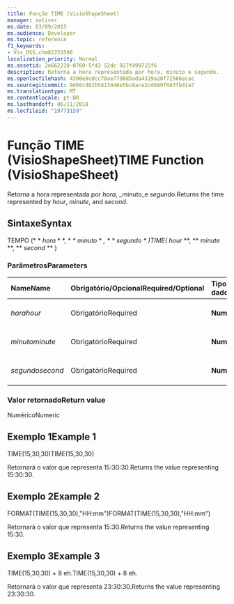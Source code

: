 ```yaml
---
title: Função TIME (VisioShapeSheet)
manager: soliver
ms.date: 03/09/2015
ms.audience: Developer
ms.topic: reference
f1_keywords:
- Vis_DSS.chm82251506
localization_priority: Normal
ms.assetid: 2e662230-0760-5f43-52dc-927f499715f6
description: Retorna a hora representada por hora, minuto e segundo.
ms.openlocfilehash: 4390e0cdccf0ae7798d5ada4329a28f72566ecac
ms.sourcegitcommit: 9d60cd82b5413446e5bc8ace2cd689f683fb41a7
ms.translationtype: MT
ms.contentlocale: pt-BR
ms.lasthandoff: 06/11/2018
ms.locfileid: "19773159"
---
```

# <a name="time-function-visioshapesheet"></a><span data-ttu-id="33074-103">Função TIME (VisioShapeSheet)</span><span class="sxs-lookup"><span data-stu-id="33074-103">TIME Function (VisioShapeSheet)</span></span>

<span data-ttu-id="33074-104">Retorna a hora representada por _hora_, _minuto_e _segundo_.</span><span class="sxs-lookup"><span data-stu-id="33074-104">Returns the time represented by  _hour_,  _minute_, and  _second_.</span></span>
  
## <a name="syntax"></a><span data-ttu-id="33074-105">Sintaxe</span><span class="sxs-lookup"><span data-stu-id="33074-105">Syntax</span></span>

<span data-ttu-id="33074-106">TEMPO (* * *hora* * *, * * *minuto* * *, * * *segundo* * *)</span><span class="sxs-lookup"><span data-stu-id="33074-106">TIME(** *hour* **, ** *minute* **, ** *second* ** )</span></span> 
  
### <a name="parameters"></a><span data-ttu-id="33074-107">Parâmetros</span><span class="sxs-lookup"><span data-stu-id="33074-107">Parameters</span></span>

|<span data-ttu-id="33074-108">**Name**</span><span class="sxs-lookup"><span data-stu-id="33074-108">**Name**</span></span>|<span data-ttu-id="33074-109">**Obrigatório/Opcional**</span><span class="sxs-lookup"><span data-stu-id="33074-109">**Required/Optional**</span></span>|<span data-ttu-id="33074-110">**Tipo de dados**</span><span class="sxs-lookup"><span data-stu-id="33074-110">**Data Type**</span></span>|<span data-ttu-id="33074-111">**Descrição**</span><span class="sxs-lookup"><span data-stu-id="33074-111">**Description**</span></span>|
|:-----|:-----|:-----|:-----|
| <span data-ttu-id="33074-112">_hora_</span><span class="sxs-lookup"><span data-stu-id="33074-112">_hour_</span></span> <br/> |<span data-ttu-id="33074-113">Obrigatório</span><span class="sxs-lookup"><span data-stu-id="33074-113">Required</span></span>  <br/> |<span data-ttu-id="33074-114">**Numérico**</span><span class="sxs-lookup"><span data-stu-id="33074-114">**Numeric**</span></span> <br/> |<span data-ttu-id="33074-115">O componente de hora.</span><span class="sxs-lookup"><span data-stu-id="33074-115">The hour component.</span></span>  <br/> |
| <span data-ttu-id="33074-116">_minuto_</span><span class="sxs-lookup"><span data-stu-id="33074-116">_minute_</span></span> <br/> |<span data-ttu-id="33074-117">Obrigatório</span><span class="sxs-lookup"><span data-stu-id="33074-117">Required</span></span>  <br/> |<span data-ttu-id="33074-118">**Numérico**</span><span class="sxs-lookup"><span data-stu-id="33074-118">**Numeric**</span></span> <br/> |<span data-ttu-id="33074-119">O componente de minuto.</span><span class="sxs-lookup"><span data-stu-id="33074-119">The minute comonent.</span></span>  <br/> |
| <span data-ttu-id="33074-120">_segundo_</span><span class="sxs-lookup"><span data-stu-id="33074-120">_second_</span></span> <br/> |<span data-ttu-id="33074-121">Obrigatório</span><span class="sxs-lookup"><span data-stu-id="33074-121">Required</span></span>  <br/> |<span data-ttu-id="33074-122">**Numérico**</span><span class="sxs-lookup"><span data-stu-id="33074-122">**Numeric**</span></span> <br/> |<span data-ttu-id="33074-123">O componente de segundo.</span><span class="sxs-lookup"><span data-stu-id="33074-123">The second component.</span></span>  <br/> |
   
### <a name="return-value"></a><span data-ttu-id="33074-124">Valor retornado</span><span class="sxs-lookup"><span data-stu-id="33074-124">Return value</span></span>

<span data-ttu-id="33074-125">Numérico</span><span class="sxs-lookup"><span data-stu-id="33074-125">Numeric</span></span>
  
## <a name="example-1"></a><span data-ttu-id="33074-126">Exemplo 1</span><span class="sxs-lookup"><span data-stu-id="33074-126">Example 1</span></span>

<span data-ttu-id="33074-127">TIME(15,30,30)</span><span class="sxs-lookup"><span data-stu-id="33074-127">TIME(15,30,30)</span></span>
  
<span data-ttu-id="33074-128">Retornará o valor que representa 15:30:30.</span><span class="sxs-lookup"><span data-stu-id="33074-128">Returns the value representing 15:30:30.</span></span>
  
## <a name="example-2"></a><span data-ttu-id="33074-129">Exemplo 2</span><span class="sxs-lookup"><span data-stu-id="33074-129">Example 2</span></span>

<span data-ttu-id="33074-130">FORMAT(TIME(15,30,30),"HH:mm")</span><span class="sxs-lookup"><span data-stu-id="33074-130">FORMAT(TIME(15,30,30),"HH:mm")</span></span>
  
<span data-ttu-id="33074-131">Retornará o valor que representa 15:30.</span><span class="sxs-lookup"><span data-stu-id="33074-131">Returns the value representing 15:30.</span></span>
  
## <a name="example-3"></a><span data-ttu-id="33074-132">Exemplo 3</span><span class="sxs-lookup"><span data-stu-id="33074-132">Example 3</span></span>

<span data-ttu-id="33074-133">TIME(15,30,30) + 8 eh.</span><span class="sxs-lookup"><span data-stu-id="33074-133">TIME(15,30,30) + 8 eh.</span></span>
  
<span data-ttu-id="33074-134">Retornará o valor que representa 23:30:30.</span><span class="sxs-lookup"><span data-stu-id="33074-134">Returns the value representing 23:30:30.</span></span>
  

